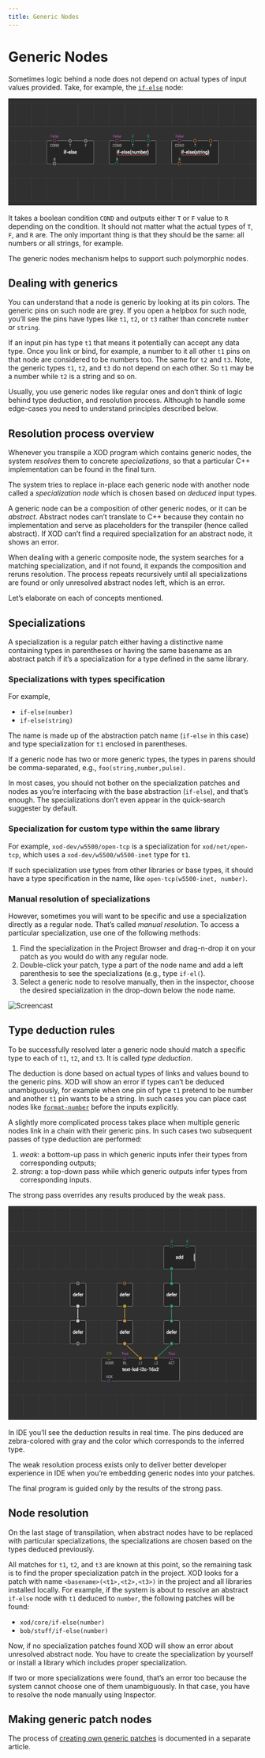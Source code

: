 ```yaml
---
title: Generic Nodes
---
```


# Generic Nodes

Sometimes logic behind a node does not depend on actual types of input values provided. Take, for example, the [`if-else`](https://xod.io/libs/xod/core/if-else/) node:

![A generic node](./if-else.patch.png)

It takes a boolean condition `COND` and outputs either `T` or `F` value to `R` depending on the condition. It should not matter what the actual types of `T`, `F`, and `R` are. The only important thing is that they should be the same: all numbers or all strings, for example.

The generic nodes mechanism helps to support such polymorphic nodes.

## Dealing with generics

You can understand that a node is generic by looking at its pin colors. The generic pins on such node are grey. If you open a helpbox for such node, you’ll see the pins have types like `t1`, `t2`, or `t3` rather than concrete `number` or `string`.

If an input pin has type `t1` that means it potentially can accept any data type. Once you link or bind, for example, a number to it all other `t1` pins on that node are considered to be numbers too. The same for `t2` and `t3`. Note, the generic types `t1`, `t2`, and `t3` do not depend on each other. So `t1` may be a number while `t2` is a string and so on.

Usually, you use generic nodes like regular ones and don’t think of logic behind type deduction, and resolution process. Although to handle some edge-cases you need to understand principles described below.

## Resolution process overview

Whenever you transpile a XOD program which contains generic nodes, the system _resolves_ them to concrete _specializations_, so that a particular C++ implementation can be found in the final turn.

The system tries to replace in-place each generic node with another node called a _specialization node_ which is chosen based on _deduced_ input types.

A generic node can be a composition of other generic nodes, or it can be _abstract_. Abstract nodes can’t translate to C++ because they contain no implementation and serve as placeholders for the transpiler (hence called abstract). If XOD can’t find a required specialization for an abstract node, it shows an error.

When dealing with a generic composite node, the system searches for a matching specialization, and if not found, it expands the composition and reruns resolution. The process repeats recursively until all specializations are found or only unresolved abstract nodes left, which is an error.

Let’s elaborate on each of concepts mentioned.

## Specializations

A specialization is a regular patch either having a distinctive name containing types in parentheses or having the same basename as an abstract patch if it’s a specialization for a type defined in the same library.

### Specializations with types specification

For example,

- `if-else(number)`
- `if-else(string)`

The name is made up of the abstraction patch name (`if-else` in this case) and type specialization for `t1` enclosed in parentheses.

If a generic node has two or more generic types, the types in parens should be comma-separated, e.g., `foo(string,number,pulse)`.

In most cases, you should not bother on the specialization patches and nodes as you’re interfacing with the base abstraction (`if-else`), and that’s enough. The specializations don’t even appear in the quick-search suggester by default.

### Specialization for custom type within the same library

For example, `xod-dev/w5500/open-tcp` is a specialization for `xod/net/open-tcp`, which uses a `xod-dev/w5500/w5500-inet` type for `t1`.

If such specialization use types from other libraries or base types, it should have a type specification in the name, like `open-tcp(w5500-inet, number)`.

### Manual resolution of specializations

However, sometimes you will want to be specific and use a specialization directly as a regular node. That’s called _manual resolution_. To access a particular specialization, use one of the following methods:

1.  Find the specialization in the Project Browser and drag-n-drop it on your patch as you would do with any regular node.
2.  Double-click your patch, type a part of the node name and add a left parenthesis to see the specializations (e.g., type `if-el(`).
3.  Select a generic node to resolve manually, then in the inspector, choose the desired specialization in the drop-down below the node name.

![Screencast](./screencast.gif)

## Type deduction rules

To be successfully resolved later a generic node should match a specific type to each of `t1`, `t2`, and `t3`. It is called _type deduction_.

The deduction is done based on actual types of links and values bound to the generic pins. XOD will show an error if types can’t be deduced unambiguously, for example when one pin of type `t1` pretend to be number and another `t1` pin wants to be a string. In such cases you can place cast nodes like [`format-number`](https://xod.io/libs/xod/core/format-number/) before the inputs explicitly.

A slightly more complicated process takes place when multiple generic nodes link in a chain with their generic pins. In such cases two subsequent passes of type deduction are performed:

1.  _weak_: a bottom-up pass in which generic inputs infer their types from corresponding outputs;
2.  _strong_: a top-down pass while which generic outputs infer types from corresponding inputs.

The strong pass overrides any results produced by the weak pass.

![Deduction](./deduction.patch.png)

In IDE you’ll see the deduction results in real time. The pins deduced are zebra-colored with gray and the color which corresponds to the inferred type.

The weak resolution process exists only to deliver better developer experience in IDE when you’re embedding generic nodes into your patches.

The final program is guided only by the results of the strong pass.

## Node resolution

On the last stage of transpilation, when abstract nodes have to be replaced with particular specializations, the specializations are chosen based on the types deduced previously.

All matches for `t1`, `t2`, and `t3` are known at this point, so the remaining task is to find the proper specialization patch in the project. XOD looks for a patch with name `<basename>(<t1>,<t2>,<t3>)` in the project and all libraries installed locally. For example, if the system is about to resolve an abstract `if-else` node with `t1` deduced to `number`, the following patches will be found:

- `xod/core/if-else(number)`
- `bob/stuff/if-else(number)`

Now, if no specialization patches found XOD will show an error about unresolved abstract node. You have to create the specialization by yourself or install a library which includes proper specialization.

If two or more specializations were found, that’s an error too because the system cannot choose one of them unambiguously. In that case, you have to resolve the node manually using Inspector.

## Making generic patch nodes

The process of [creating own generic patches](../creating-generics/) is documented in a separate article.
